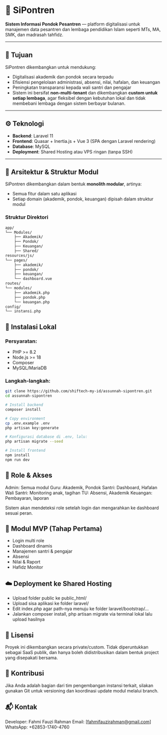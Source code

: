 # 🕌 SiPontren
**Sistem Informasi Pondok Pesantren** — platform digitalisasi untuk manajemen data pesantren dan lembaga pendidikan Islam seperti MTs, MA, SMK, dan madrasah tahfidz.

---

## 📌 Tujuan
SiPontren dikembangkan untuk mendukung:
- Digitalisasi akademik dan pondok secara terpadu
- Efisiensi pengelolaan administrasi, absensi, nilai, hafalan, dan keuangan
- Peningkatan transparansi kepada wali santri dan pengajar
- Sistem ini bersifat **non-multi-tenant** dan dikembangkan **custom untuk setiap lembaga**, agar fleksibel dengan kebutuhan lokal dan tidak membebani lembaga dengan sistem berbayar bulanan.

---

## ⚙️ Teknologi
- **Backend**: Laravel 11
- **Frontend**: Quasar + Inertia.js + Vue 3 (SPA dengan Laravel rendering)
- **Database**: MySQL
- **Deployment**: Shared Hosting atau VPS ringan (tanpa SSH)

---

## 🧱 Arsitektur & Struktur Modul
SiPontren dikembangkan dalam bentuk **monolith modular**, artinya:
- Semua fitur dalam satu aplikasi
- Setiap domain (akademik, pondok, keuangan) dipisah dalam struktur modul

### Struktur Direktori
```bash
app/
└── Modules/
    ├── Akademik/
    ├── Pondok/
    ├── Keuangan/
    ├── Shared/
resources/js/
└── pages/
    ├── akademik/
    ├── pondok/
    ├── keuangan/
    └── dashboard.vue
routes/
└── modules/
    ├── akademik.php
    ├── pondok.php
    └── keuangan.php
config/
└── instansi.php
```

## 🚀 Instalasi Lokal
### Persyaratan:
- PHP >= 8.2
- Node.js >= 18
- Composer
- MySQL/MariaDB

### Langkah-langkah:
```bash
git clone https://github.com/shiftech-my-id/assunnah-sipontren.git
cd assunnah-sipontren

# Install backend
composer install

# Copy environment
cp .env.example .env
php artisan key:generate

# Konfigurasi database di .env, lalu:
php artisan migrate --seed

# Install frontend
npm install
npm run dev
```

## 👥 Role & Akses

Admin: Semua modul
Guru: Akademik, Pondok
Santri: Dashboard, Hafalan
Wali Santri: Monitoring anak, tagihan
TU: Absensi, Akademik
Keuangan: Pembayaran, laporan

Sistem akan mendeteksi role setelah login dan mengarahkan ke dashboard sesuai peran.

## 🎯 Modul MVP (Tahap Pertama)
- Login multi role
- Dashboard dinamis
- Manajemen santri & pengajar
- Absensi
- Nilai & Raport
- Hafidz Monitor

## ☁️ Deployment ke Shared Hosting
- Upload folder public ke public_html/
- Upload sisa aplikasi ke folder laravel/
- Edit index.php agar path-nya menuju ke folder laravel/bootstrap/...
- Jalankan composer install, php artisan migrate via terminal lokal lalu upload hasilnya

## 📄 Lisensi
Proyek ini dikembangkan secara private/custom. Tidak diperuntukkan sebagai SaaS publik, dan hanya boleh didistribusikan dalam bentuk project yang disepakati bersama.

## 🙏 Kontribusi
Jika Anda adalah bagian dari tim pengembangan instansi terkait, silakan gunakan Git untuk versioning dan koordinasi update modul melalui branch.

## 📬 Kontak
Developer: Fahmi Fauzi Rahman
Email: [fahmifauzirahman@gmail.com]
WhatsApp: +62853-1740-4760